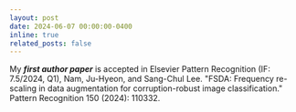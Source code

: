 ```yaml
---
layout: post
date: 2024-06-07 00:00:00-0400
inline: true
related_posts: false
---
```


My ***first author paper*** is accepted in Elsevier Pattern Recognition (IF: 7.5/2024, Q1), Nam, Ju-Hyeon, and Sang-Chul Lee. "FSDA: Frequency re-scaling in data augmentation for corruption-robust image classification." Pattern Recognition 150 (2024): 110332.